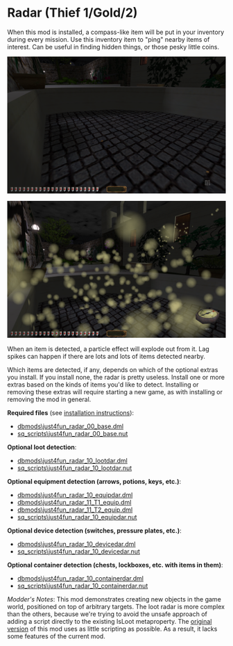 # Radar (Thief 1/Gold/2)

When this mod is installed, a compass-like item will be put in your inventory during every mission. Use this inventory item to "ping" nearby items of interest. Can be useful in finding hidden things, or those pesky little coins.

![Coins in a dry water fountain.](img/Radar-Coins.png)

![Particle effects emanating from the ground, a distant wall, and a nearby window.](img/Radar-Puff.png)

When an item is detected, a particle effect will explode out from it. Lag spikes can happen if there are lots and lots of items detected nearby.

Which items are detected, if any, depends on which of the optional extras you install. If you install none, the radar is pretty useless. Install one or more extras based on the kinds of items you'd like to detect. Installing or removing these extras will require starting a new game, as with installing or removing the mod in general.

**Required files** (see [installation instructions](Installation%20and%20Removal.md)):
* [dbmods\just4fun_radar_00_base.dml](../dbmods/just4fun_radar_00_base.dml?raw=1)
* [sq_scripts\just4fun_radar_00_base.nut](../sq_scripts/just4fun_radar_00_base.nut?raw=1)

**Optional loot detection**:
* [dbmods\just4fun_radar_10_lootdar.dml](../dbmods/just4fun_radar_10_lootdar.dml?raw=1)
* [sq_scripts\just4fun_radar_10_lootdar.nut](../sq_scripts/just4fun_radar_10_lootdar.nut?raw=1)

**Optional equipment detection (arrows, potions, keys, etc.)**:
* [dbmods\just4fun_radar_10_equipdar.dml](../dbmods/just4fun_radar_10_equipdar.dml?raw=1)
* [dbmods\just4fun_radar_11_T1_equip.dml](../dbmods/just4fun_radar_11_T1_equip.dml?raw=1)
* [dbmods\just4fun_radar_11_T2_equip.dml](../dbmods/just4fun_radar_11_T2_equip.dml?raw=1)
* [sq_scripts\just4fun_radar_10_equipdar.nut](../sq_scripts/just4fun_radar_10_equipdar.nut?raw=1)

**Optional device detection (switches, pressure plates, etc.)**:
* [dbmods\just4fun_radar_10_devicedar.dml](../dbmods/just4fun_radar_10_devicedar.dml?raw=1)
* [sq_scripts\just4fun_radar_10_devicedar.nut](../sq_scripts/just4fun_radar_10_devicedar.nut?raw=1)

**Optional container detection (chests, lockboxes, etc. with items in them)**:
* [dbmods\just4fun_radar_10_containerdar.dml](../dbmods/just4fun_radar_10_containerdar.dml?raw=1)
* [sq_scripts\just4fun_radar_10_containerdar.nut](../sq_scripts/just4fun_radar_10_containerdar.nut?raw=1)

*Modder's Notes*: This mod demonstrates creating new objects in the game world, positioned on top of arbitrary targets. The loot radar is more complex than the others, because we're trying to avoid the unsafe approach of adding a script directly to the existing IsLoot metaproperty. The [original version](https://github.com/saracoth/newdark-mods/tree/original) of this mod uses as little scripting as possible. As a result, it lacks some features of the current mod.